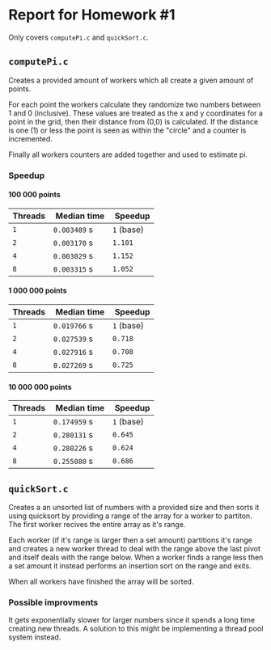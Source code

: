 # Report for Homework #1

Only covers `computePi.c` and `quickSort.c`.

## `computePi.c`

Creates a provided amount of workers which all create a given amount of points.

For each point the workers calculate they randomize two numbers between 1 and 0 (inclusive). These values are treated as the x and y coordinates for a point in the grid, then their distance from (0,0) is calculated. If the distance is one (1) or less the point is seen as within the "circle" and a counter is incremented.

Finally all workers counters are added together and used to estimate pi.

### Speedup

#### 100 000 points

| Threads |  Median time |  Speedup   |
| ------- | ------------ | ---------- |
| `1`     | `0.003489` s | `1` (base) |
| `2`     | `0.003170` s | `1.101`    |
| `4`     | `0.003029` s | `1.152`    |
| `8`     | `0.003315` s | `1.052`    |

#### 1 000 000 points

| Threads |  Median time |  Speedup   |
| ------- | ------------ | ---------- |
| `1`     | `0.019766` s | `1` (base) |
| `2`     | `0.027539` s | `0.718`    |
| `4`     | `0.027916` s | `0.708`    |
| `8`     | `0.027269` s | `0.725`    |

#### 10 000 000 points

| Threads |  Median time |  Speedup   |
| ------- | ------------ | ---------- |
| `1`     | `0.174959` s | `1` (base) |
| `2`     | `0.280131` s | `0.645`    |
| `4`     | `0.280226` s | `0.624`    |
| `8`     | `0.255080` s | `0.686`    |

## `quickSort.c`

Creates a an unsorted list of numbers with a provided size and then sorts it using quicksort by providing a range of the array for a worker to partiton. The first worker recives the entire array as it's range.

Each worker (if it's range is larger then a set amount) partitions it's range and creates a new worker thread to deal with the range above the last pivot and itself deals with the range below. When a worker finds a range less then a set amount it instead performs an insertion sort on the range and exits.

When all workers have finished the array will be sorted.

### Possible improvments

It gets exponentially slower for larger numbers since it spends a long time creating new threads. A solution to this might be implementing a thread pool system instead.
